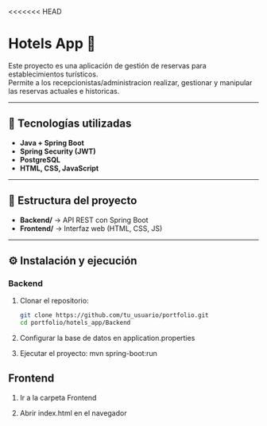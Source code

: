 <<<<<<< HEAD
# Hotels App 🏨

Este proyecto es una aplicación de gestión de reservas para establecimientos turísticos.  
Permite a los recepcionistas/administracion realizar, gestionar y manipular las reservas actuales e historicas.  

---

## 🚀 Tecnologías utilizadas
- **Java + Spring Boot**
- **Spring Security (JWT)**
- **PostgreSQL**
- **HTML, CSS, JavaScript**

---

## 📂 Estructura del proyecto
- **Backend/** → API REST con Spring Boot  
- **Frontend/** → Interfaz web (HTML, CSS, JS)

---

## ⚙️ Instalación y ejecución

### Backend
1. Clonar el repositorio:
   ```bash
   git clone https://github.com/tu_usuario/portfolio.git
   cd portfolio/hotels_app/Backend

2. Configurar la base de datos en application.properties

3. Ejecutar el proyecto: mvn spring-boot:run

## Frontend

1. Ir a la carpeta Frontend

2. Abrir index.html en el navegador

